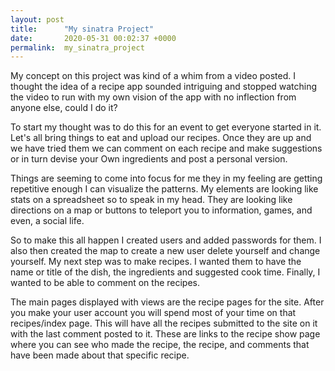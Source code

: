 ```yaml
---
layout: post
title:      "My sinatra Project"
date:       2020-05-31 00:02:37 +0000
permalink:  my_sinatra_project
---
```


My concept on this project was kind of a whim from a video posted.  I thought the idea of a recipe app sounded intriguing and stopped watching the video to run with my own vision of the app with no inflection from anyone else, could I do it?  

To start my thought was to do this for an event to get everyone started in it.  Let's all bring things to eat and upload our recipes.  Once they are up and we have tried them we can comment on each recipe and make suggestions or in turn devise your Own ingredients and post a personal version.

Things are seeming to come into focus for me they in my feeling are getting repetitive enough I can visualize the patterns.  My elements are looking like stats on a spreadsheet so to speak in my head.  They are looking like directions on a map or buttons to teleport you to information, games, and even, a social life.  

So to make this all happen I created users and added passwords for them.  I also then created the map to create a new user delete yourself and change yourself.   My next step was to make recipes.  I wanted them to have the name or title of the dish, the ingredients and suggested cook time.  Finally, I wanted to be able to comment on the recipes.  

The main pages displayed with views are the recipe pages for the site.  After you make your user account you will spend most of your time on that recipes/index page.  This will have all the recipes submitted to the site on it with the last comment posted to it.  These are links to the recipe show page where you can see who made the recipe, the recipe, and comments that have been made about that specific recipe.  

